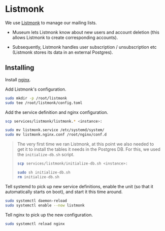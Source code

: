# Listmonk

We use [Listmonk](https://listmonk.app/) to manage our mailing lists.

- Museum lets Listmonk know about new users and account deletion (this allows
  Listmonk to create corresponding accounts).

- Subsequently, Listmonk handles user subscription / unsubscription etc
  (Listmonk stores its data in an external Postgres).

## Installing

Install [nginx](../nginx/README.md).

Add Listmonk's configuration.

```sh
sudo mkdir -p /root/listmonk
sudo tee /root/listmonk/config.toml
```

Add the service definition and nginx configuration.

```sh
scp services/listmonk/listmonk.* <instance>:

sudo mv listmonk.service /etc/systemd/system/
sudo mv listmonk.nginx.conf /root/nginx/conf.d
```

> The very first time we ran Listmonk, at this point we also needed to get it to
> install the tables it needs in the Postgres DB. For this, we used the
> `initialize-db.sh` script.
>
> ```sh
> scp services/listmonk/initialize-db.sh <instance>:
>
> sudo sh initialize-db.sh
> rm initialize-db.sh
> ```

Tell systemd to pick up new service definitions, enable the unit (so that it
automatically starts on boot), and start it this time around.

```sh
sudo systemctl daemon-reload
sudo systemctl enable --now listmonk
```

Tell nginx to pick up the new configuration.

```sh
sudo systemctl reload nginx
```
